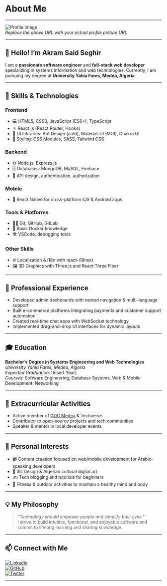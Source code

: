 # About Me

---

![Profile Image](https://via.placeholder.com/150 "Profile Image")  
*Replace the above URL with your actual profile picture URL*

---

## 👋 Hello! I’m Akram Said Seghir

I am a **passionate software engineer** and **full-stack web developer** specializing in systems information and web technologies. Currently, I am pursuing my degree at **University Yahia Fares, Medea, Algeria**.

---

## 🧰 Skills & Technologies

### Frontend
- 💻 HTML5, CSS3, JavaScript (ES6+), TypeScript  
- ⚛️ React.js (React Router, Hooks)  
- 🎨 UI Libraries: Ant Design (antd), Material-UI (MUI), Chakra UI  
- 🎨 Styling: CSS Modules, SASS, Tailwind CSS

### Backend
- ⚙️ Node.js, Express.js  
- 🗄️ Databases: MongoDB, MySQL, Firebase  
- 🔐 API design, authentication, authorization

### Mobile
- 📱 React Native for cross-platform iOS & Android apps

### Tools & Platforms
- 🧑‍💻 Git, GitHub, GitLab  
- 🐳 Basic Docker knowledge  
- 🛠️ VSCode, debugging tools

### Other Skills
- 🌐 Localization & i18n with react-i18next  
- 🖼️ 3D Graphics with Three.js and React Three Fiber

---

## 💼 Professional Experience

- Developed admin dashboards with nested navigation & multi-language support  
- Built e-commerce platforms integrating payments and customer support automation  
- Created real-time chat apps with WebSocket technology  
- Implemented drag-and-drop UI interfaces for dynamic layouts

---

## 🎓 Education

**Bachelor’s Degree in Systems Engineering and Web Technologies**  
_University Yahia Fares, Medea, Algeria_  
*Expected Graduation:* [Insert Year]  
_Courses:_ Software Engineering, Database Systems, Web & Mobile Development, Networking

---

## 🌟 Extracurricular Activities

- Active member of [GDG Medea](https://gdg.community.dev/gdg-medea/) & Techverse  
- Contributor to open-source projects and tech communities  
- Speaker & mentor in local developer events

---

## 🎯 Personal Interests

- 📹 Content creation focused on web/mobile development for Arabic-speaking developers  
- 🎨 3D Design & Algerian cultural digital art  
- ✍️ Tech blogging and tutorials for beginners  
- 🏃 Fitness & outdoor activities to maintain a healthy mind and body

---

## 💡 My Philosophy

> *“Technology should empower people and simplify their lives.”*  
> I strive to build intuitive, functional, and enjoyable software and commit to lifelong learning and sharing knowledge.

---

## 📫 Connect with Me

[![LinkedIn](https://img.shields.io/badge/LinkedIn-blue?logo=linkedin&logoColor=white&style=for-the-badge)](https://www.linkedin.com/in/akram-said-seghir)  
[![GitHub](https://img.shields.io/badge/GitHub-black?logo=github&logoColor=white&style=for-the-badge)](https://github.com/akramsaid)  
[![Twitter](https://img.shields.io/badge/Twitter-1DA1F2?logo=twitter&logoColor=white&style=for-the-badge)](https://twitter.com/akramsaid)

---

<!-- Feel free to replace all placeholder URLs with your real links or images -->
